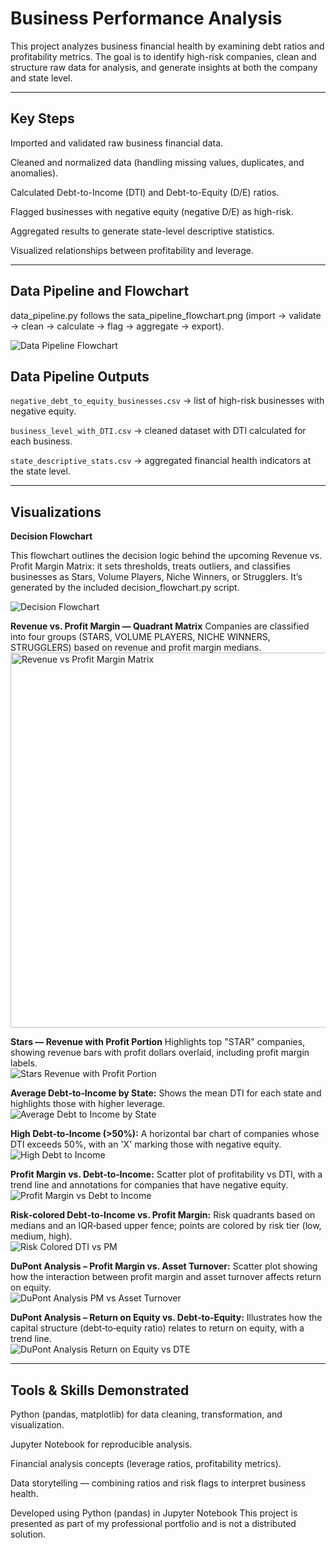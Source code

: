 # Business Performance Analysis

This project analyzes business financial health by examining debt ratios and profitability metrics. The goal is to identify high-risk companies, clean and structure raw data for analysis, and generate insights at both the company and state level.

---

## Key Steps

Imported and validated raw business financial data.

Cleaned and normalized data (handling missing values, duplicates, and anomalies).

Calculated Debt-to-Income (DTI) and Debt-to-Equity (D/E) ratios.

Flagged businesses with negative equity (negative D/E) as high-risk.

Aggregated results to generate state-level descriptive statistics.

Visualized relationships between profitability and leverage.

---

## Data Pipeline and Flowchart

data_pipeline.py follows the sata_pipeline_flowchart.png
(import → validate → clean → calculate → flag → aggregate → export).

![Data Pipeline Flowchart](figures/data_pipeline_flowchart.png)

## Data Pipeline Outputs

`negative_debt_to_equity_businesses.csv` → list of high-risk businesses with negative equity.

`business_level_with_DTI.csv` → cleaned dataset with DTI calculated for each business.

`state_descriptive_stats.csv` → aggregated financial health indicators at the state level.

---

## Visualizations

**Decision Flowchart** 

This flowchart outlines the decision logic behind the upcoming Revenue vs. Profit Margin Matrix: it sets thresholds, treats outliers, and classifies businesses as Stars, Volume Players, Niche Winners, or Strugglers. It’s generated by the included decision_flowchart.py script.

![Decision Flowchart](figures/decision_flowchart.png)

**Revenue vs. Profit Margin — Quadrant Matrix**
Companies are classified into four groups (STARS, VOLUME PLAYERS, NICHE WINNERS, STRUGGLERS) based on revenue and profit margin medians.  
<img src="figures/revenue_vs_pm_matrix.png" alt="Revenue vs Profit Margin Matrix" width="600"/>
   
**Stars — Revenue with Profit Portion**
   Highlights top "STAR" companies, showing revenue bars with profit dollars overlaid, including profit margin labels.  
   ![Stars Revenue with Profit Portion](figures/star_businesses.png)

**Average Debt‑to‑Income by State:** Shows the mean DTI for each state and highlights those with higher leverage.  
  ![Average Debt to Income by State](figures/avg_dti_by_state.png)

**High Debt‑to‑Income (>50%):** A horizontal bar chart of companies whose DTI exceeds 50%, with an 'X' marking those with negative equity.  
  ![High Debt to Income](figures/high_dti.png)

**Profit Margin vs. Debt‑to‑Income:** Scatter plot of profitability vs DTI, with a trend line and annotations for companies that have negative equity.  
  ![Profit Margin vs Debt to Income](figures/pm_vs_dti.png)

**Risk‑colored Debt‑to‑Income vs. Profit Margin:** Risk quadrants based on medians and an IQR‑based upper fence; points are colored by risk tier (low, medium, high).  
  ![Risk Colored DTI vs PM](figures/risk_colored_dti_vs_pm.png)

**DuPont Analysis – Profit Margin vs. Asset Turnover:** Scatter plot showing how the interaction between profit margin and asset turnover affects return on equity.  
  ![DuPont Analysis PM vs Asset Turnover](figures/dupont_analysis_pm_vs_asset_turnover.png)

**DuPont Analysis – Return on Equity vs. Debt‑to‑Equity:** Illustrates how the capital structure (debt‑to‑equity ratio) relates to return on equity, with a trend line.  
  ![DuPont Analysis Return on Equity vs DTE](figures/dupont_analysis_return_on_equity_vs_dte.png)

---
   
## Tools & Skills Demonstrated 

Python (pandas, matplotlib) for data cleaning, transformation, and visualization.

Jupyter Notebook for reproducible analysis.

Financial analysis concepts (leverage ratios, profitability metrics).

Data storytelling — combining ratios and risk flags to interpret business health.

Developed using Python (pandas) in Jupyter Notebook This project is presented as part of my professional portfolio and is not a distributed solution.
